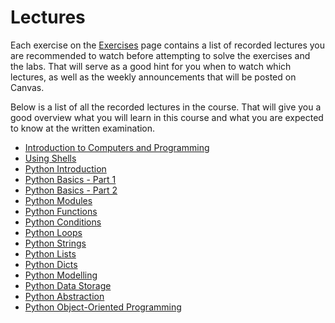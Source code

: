 # Lectures
Each exercise on the [Exercises](exercises/) page contains a list of recorded lectures you are recommended to watch before attempting to solve the exercises and the labs. That will serve as a good hint for you when to watch which lectures, as well as the weekly announcements that will be posted on Canvas.

Below is a list of all the recorded lectures in the course. That will give you a good overview what you will learn in this course and what you are expected to know at the written examination.

* [Introduction to Computers and Programming](../../lectures/introduction-to-computers-and-programming/)
* [Using Shells](../../lectures/using-shells/)
* [Python Introduction](../../lectures/python-introduction/)
* [Python Basics - Part 1](../../lectures/python-basics-part-1/)
* [Python Basics - Part 2](../../lectures/python-basics-part-2/)
* [Python Modules](../../lectures/python-modules/)
* [Python Functions](../../lectures/python-functions/)
* [Python Conditions](../../lectures/python-conditions/)
* [Python Loops](../../lectures/python-loops/)
* [Python Strings](../../lectures/python-strings/)
* [Python Lists](../../lectures/python-lists/)
* [Python Dicts](../../lectures/python-dicts/)
* [Python Modelling](../../lectures/python-modelling/)
* [Python Data Storage](../../lectures/python-data-storage/)
* [Python Abstraction](../../lectures/python-abstraction/)
* [Python Object-Oriented Programming](../../lectures/python-object-oriented-programming/)
